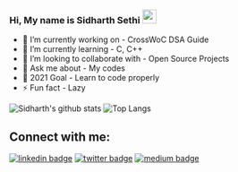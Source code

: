 ### Hi, My name is Sidharth Sethi <img src="https://media.giphy.com/media/hvRJCLFzcasrR4ia7z/giphy.gif" width="25px">

- 🔭 I’m currently working on - CrossWoC DSA Guide
- 🌱 I’m currently learning - C, C++
- 👯 I’m looking to collaborate with - Open Source Projects
- 💬 Ask me about - My codes
- 🥅 2021 Goal - Learn to code properly
- ⚡ Fun fact - Lazy

![Sidharth's github stats](https://github-readme-stats.vercel.app/api?username=TechSpiritSS&count_private=true&include_all_commits=true&theme=onedark&show_icons=true)
![Top Langs](https://github-readme-stats.vercel.app/api/top-langs/?username=TechSpiritSS&layout=compact&theme=onedark)

## Connect with me:
[![linkedin badge](https://img.shields.io/badge/Sidharth_Sethi-30302f?style=flat&logo=linkedin)](https://www.linkedin.com/in/sidharthsethiss)
[![twitter badge](https://img.shields.io/badge/TechSpiritSS-30302f?style=flat&logo=twitter)](https://twitter.com/TechSpiritSS)
[![medium badge](https://img.shields.io/badge/TechSpiritSS-30302f?style=flat&logo=instagram)](https://instagram.com/TechSpiritSS)
